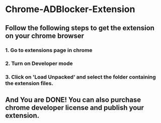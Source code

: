 # Chrome-ADBlocker-Extension

## Follow the following steps to get the extension on your chrome browser
### 1. Go to extensions page in chrome
### 2. Turn on Developer mode
### 3. Click on 'Load Unpacked' and select the folder containing the extension files.

## And You are DONE! You can also purchase chrome developer license and publish your extension.
